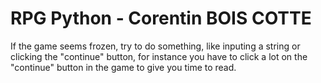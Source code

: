 # RPG Python - Corentin BOIS COTTE

If the game seems frozen, try to do something, like inputing a string or clicking the "continue" button, for instance you have to click a lot on the "continue" button in the game to give you time to read.
